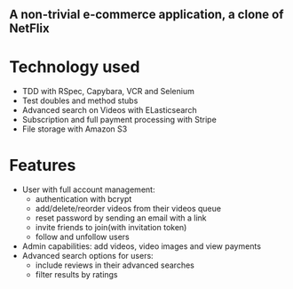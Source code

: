 ## A non-trivial e-commerce application, a clone of NetFlix

# Technology used
- TDD with RSpec, Capybara, VCR and Selenium
- Test doubles and method stubs
- Advanced search on Videos with ELasticsearch
- Subscription and full payment processing with Stripe
- File storage with Amazon S3

# Features
- User with full account management:
  * authentication with bcrypt
  * add/delete/reorder videos from their videos queue
  * reset password by sending an email with a link
  * invite friends to join(with invitation token)
  * follow and unfollow users 
- Admin capabilities: add videos, video images and view payments 
- Advanced search options for users:
  * include reviews in their advanced searches
  * filter results by ratings